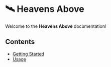 # 🛰 Heavens Above

Welcome to the **Heavens Above** documentation!

## Contents
- [Getting Started](setup.md)
- [Usage](usage.md)

